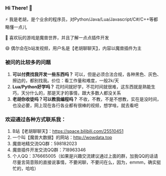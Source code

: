 
### Hi There! 👋

⚡ 我是老胡，是个业余的程序员，对Python/Java/Lua/Javascript/C#/C++等都略懂一点儿

👯 喜欢玩的游戏是魔兽世界，并且了解一点点插件开发

😄 偶尔会在b站发视频，用户名是【老胡聊聊天】，内容以魔兽插件为主


### 被问的比较多的问题
1. **可以付费找我开发一些东西吗？** 可以，但是必须合法合规，各种黑色、灰色、擦边的，都别找我。价位：看工作量和难度，一般2k/天
2. **Lua/Python好学吗？** 花时间就好学，不花时间就很难，这东西就是熟能生巧，天分什么的，那是天才的事情，跟大多数人都没关系
3. **老胡你收徒吗？可以教我编程吗？** 不收，不教，不是不想教，实在是没时间，也没必要，网上现在各行各业都有很棒的视频，想学啥，就去看吧


### 欢迎通过各种方式联系我：
1. B站【老胡聊聊天】：https://space.bilibili.com/25510451
2. 一个叫【魔兽大数据】的网站：http://wowdata.top
3. 魔兽地精交流QQ群：598182023
4. 魔兽插件开发交流QQ群：718963346
5. 个人QQ：376665005（如果是兴趣交流建议通过上面的群，加我QQ的话请尽量言简意赅的直接说事情，不要闲聊，不要问在么，因为，emmm，确实挺忙的，哈哈）



<!--
**ybhuxiao/ybhuxiao** is a ✨ _special_ ✨ repository because its `README.md` (this file) appears on your GitHub profile.

<img align="right" src="https://github-readme-stats.vercel.app/api?username=ybhuxiao&show_icons=true&icon_color=CE1D2D&text_color=718096&bg_color=ffffff&hide_title=true" />


Here are some ideas to get you started:

- 🔭 I’m currently working on ...
- 🌱 I’m currently learning ...
- 👯 I’m looking to collaborate on ...
- 🤔 I’m looking for help with ...
- 💬 Ask me about ...
- 📫 How to reach me: ...
- 😄 Pronouns: ...
- ⚡ Fun fact: ...
-->
